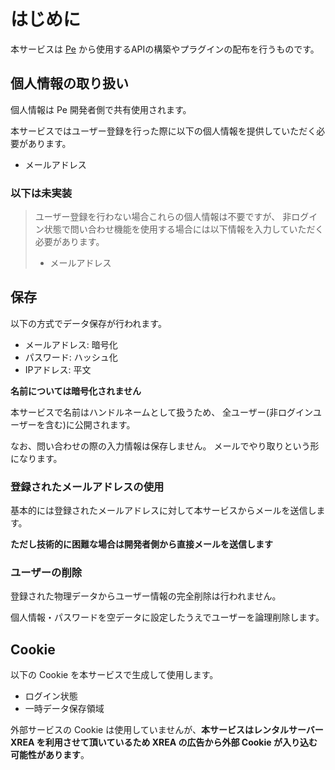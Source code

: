 # はじめに

本サービスは [Pe](https://bitbucket.org/sk_0520/pe/) から使用するAPIの構築やプラグインの配布を行うものです。

## 個人情報の取り扱い

個人情報は Pe 開発者側で共有使用されます。

本サービスではユーザー登録を行った際に以下の個人情報を提供していただく必要があります。

* メールアドレス

### 以下は未実装

> ユーザー登録を行わない場合これらの個人情報は不要ですが、
> 非ログイン状態で問い合わせ機能を使用する場合には以下情報を入力していただく必要があります。
> 
> * メールアドレス

## 保存

以下の方式でデータ保存が行われます。

* メールアドレス: 暗号化
* パスワード: ハッシュ化
* IPアドレス: 平文

**名前については暗号化されません**

本サービスで名前はハンドルネームとして扱うため、
全ユーザー(非ログインユーザーを含む)に公開されます。

なお、問い合わせの際の入力情報は保存しません。
メールでやり取りという形になります。


### 登録されたメールアドレスの使用

基本的には登録されたメールアドレスに対して本サービスからメールを送信します。

**ただし技術的に困難な場合は開発者側から直接メールを送信します**


### ユーザーの削除

登録された物理データからユーザー情報の完全削除は行われません。

個人情報・パスワードを空データに設定したうえでユーザーを論理削除します。


## Cookie

以下の Cookie を本サービスで生成して使用します。

* ログイン状態
* 一時データ保存領域

外部サービスの Cookie は使用していませんが、**本サービスはレンタルサーバー XREA を利用させて頂いているため XREA の広告から外部 Cookie が入り込む可能性があります**。

